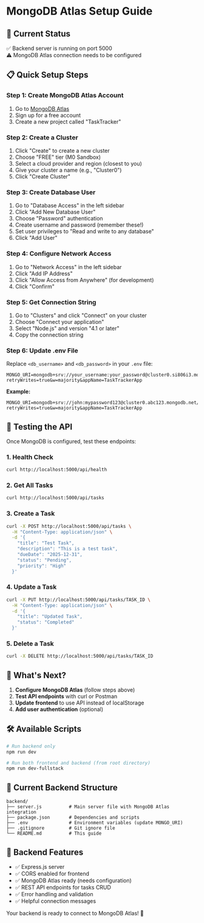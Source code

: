 # MongoDB Atlas Setup Guide

## 🎯 **Current Status**
✅ Backend server is running on port 5000  
⚠️ MongoDB Atlas connection needs to be configured

## 📋 **Quick Setup Steps**

### Step 1: Create MongoDB Atlas Account
1. Go to [MongoDB Atlas](https://www.mongodb.com/atlas)
2. Sign up for a free account
3. Create a new project called "TaskTracker"

### Step 2: Create a Cluster
1. Click "Create" to create a new cluster
2. Choose "FREE" tier (M0 Sandbox)
3. Select a cloud provider and region (closest to you)
4. Give your cluster a name (e.g., "Cluster0")
5. Click "Create Cluster"

### Step 3: Create Database User
1. Go to "Database Access" in the left sidebar
2. Click "Add New Database User"
3. Choose "Password" authentication
4. Create username and password (remember these!)
5. Set user privileges to "Read and write to any database"
6. Click "Add User"

### Step 4: Configure Network Access
1. Go to "Network Access" in the left sidebar
2. Click "Add IP Address"
3. Click "Allow Access from Anywhere" (for development)
4. Click "Confirm"

### Step 5: Get Connection String
1. Go to "Clusters" and click "Connect" on your cluster
2. Choose "Connect your application"
3. Select "Node.js" and version "4.1 or later"
4. Copy the connection string

### Step 6: Update .env File
Replace `<db_username>` and `<db_password>` in your `.env` file:

```env
MONGO_URI=mongodb+srv://your_username:your_password@cluster0.si806i3.mongodb.net/tasktracker?retryWrites=true&w=majority&appName=TaskTrackerApp
```

**Example:**
```env
MONGO_URI=mongodb+srv://john:mypassword123@cluster0.abc123.mongodb.net/tasktracker?retryWrites=true&w=majority&appName=TaskTrackerApp
```

## 🧪 **Testing the API**

Once MongoDB is configured, test these endpoints:

### 1. Health Check
```bash
curl http://localhost:5000/api/health
```

### 2. Get All Tasks
```bash
curl http://localhost:5000/api/tasks
```

### 3. Create a Task
```bash
curl -X POST http://localhost:5000/api/tasks \
  -H "Content-Type: application/json" \
  -d '{
    "title": "Test Task",
    "description": "This is a test task",
    "dueDate": "2025-12-31",
    "status": "Pending",
    "priority": "High"
  }'
```

### 4. Update a Task
```bash
curl -X PUT http://localhost:5000/api/tasks/TASK_ID \
  -H "Content-Type: application/json" \
  -d '{
    "title": "Updated Task",
    "status": "Completed"
  }'
```

### 5. Delete a Task
```bash
curl -X DELETE http://localhost:5000/api/tasks/TASK_ID
```

## 🚀 **What's Next?**

1. **Configure MongoDB Atlas** (follow steps above)
2. **Test API endpoints** with curl or Postman
3. **Update frontend** to use API instead of localStorage
4. **Add user authentication** (optional)

## 🛠 **Available Scripts**

```bash
# Run backend only
npm run dev

# Run both frontend and backend (from root directory)
npm run dev-fullstack
```

## 📁 **Current Backend Structure**

```
backend/
├── server.js          # Main server file with MongoDB Atlas integration
├── package.json       # Dependencies and scripts
├── .env               # Environment variables (update MONGO_URI)
├── .gitignore         # Git ignore file
└── README.md          # This guide
```

## 🔧 **Backend Features**

- ✅ Express.js server
- ✅ CORS enabled for frontend
- ✅ MongoDB Atlas ready (needs configuration)
- ✅ REST API endpoints for tasks CRUD
- ✅ Error handling and validation
- ✅ Helpful connection messages

Your backend is ready to connect to MongoDB Atlas! 🎉
